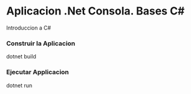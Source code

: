 # Aplicacion .Net Consola. Bases C#

Introduccion a C#

### Construir la Aplicacion

dotnet build

### Ejecutar Applicacion

dotnet run
